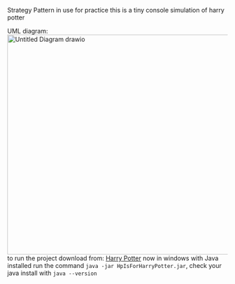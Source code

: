 Strategy Pattern in use for practice 
this is a tiny console simulation of harry potter

UML diagram:
<img width="1171" height="504" alt="Untitled Diagram drawio" src="https://github.com/user-attachments/assets/27b558c0-0032-4258-a430-3d6fcfd5e3c0" />
to run the project download from: <a href="https://github.com/DIDIEV/HpIsForHarryPotter/releases/tag/v1.0.0" >Harry Potter</a>
now in windows with Java installed run the command
`java -jar HpIsForHarryPotter.jar`, check your java install with `java --version`
